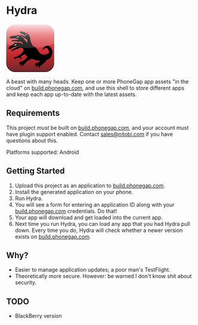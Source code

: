 Hydra
====

![Hydra!](img/icon128.png)

A beast with many heads. Keep one or more PhoneGap app assets "in the cloud" on
[build.phonegap.com](http://build.phonegap.com), and use this shell to
store different apps and keep each app up-to-date with the latest
assets.

Requirements
----

This project _must_ be built on [build.phonegap.com](http://build.phonegap.com),
and your account must have plugin support enabled. Contact [sales@nitobi.com](mailto:sales@nitobi.com)
if you have questions about this.

Platforms supported: Android

Getting Started
----

1. Upload this project as an application to [build.phonegap.com](http://build.phonegap.com).
2. Install the generated application on your phone.
3. Run Hydra.
4. You will see a form for entering an application ID along with your [build.phonegap.com](http://build.phonegap.com) credentials. Do that!
5. Your app will download and get loaded into the current app.
6. Next time you run Hydra, you can load any app that you had Hydra pull down. Every time you do, Hydra will check whether a newer version exists on [build.phonegap.com](http://build.phonegap.com).

Why?
----

* Easier to manage application updates; a poor man's TestFlight.
* Theoretically more secure. However: be warned I don't know shit about
  security.

TODO
----

* BlackBerry version
